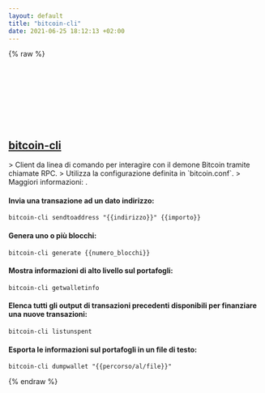 ```yaml
---
layout: default
title: "bitcoin-cli"
date: 2021-06-25 18:12:13 +02:00
---
```

{% raw %}
<h2 id="bitcoin-cli">
  <a href="/it/common/bitcoin-cli.html">bitcoin-cli</a> <a href="#bitcoin-cli"><svg class="icon">
    <use href="/assets/images/unicode_sprite.svg#link" />
  </svg></a>
</h2>
> Client da linea di comando per interagire con il demone Bitcoin tramite chiamate RPC.
> Utilizza la configurazione definita in `bitcoin.conf`.
> Maggiori informazioni: <https://en.bitcoin.it/wiki/Running_Bitcoin#Command-line_arguments>.

#### Invia una transazione ad un dato indirizzo:
```shell
bitcoin-cli sendtoaddress "{{indirizzo}}" {{importo}}
```
#### Genera uno o più blocchi:
```shell
bitcoin-cli generate {{numero_blocchi}}
```
#### Mostra informazioni di alto livello sul portafogli:
```shell
bitcoin-cli getwalletinfo
```
#### Elenca tutti gli output di transazioni precedenti disponibili per finanziare una nuove transazioni:
```shell
bitcoin-cli listunspent
```
#### Esporta le informazioni sul portafogli in un file di testo:
```shell
bitcoin-cli dumpwallet "{{percorso/al/file}}"
```
{% endraw %}